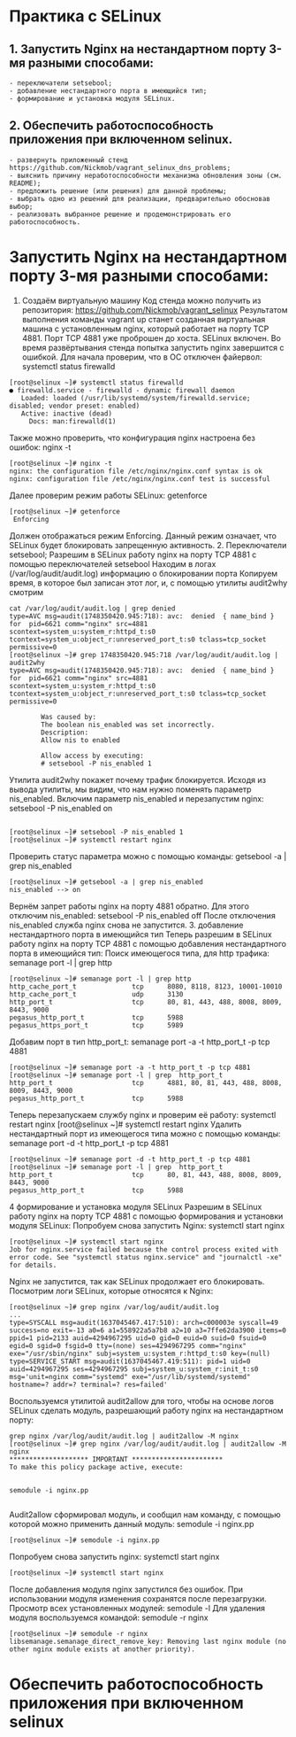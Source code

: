 # Практика c SELinux
## 1. Запустить Nginx на нестандартном порту 3-мя разными способами:
    - переключатели setsebool;
    - добавление нестандартного порта в имеющийся тип;
    - формирование и установка модуля SELinux.
## 2. Обеспечить работоспособность приложения при включенном selinux.
    - развернуть приложенный стенд https://github.com/Nickmob/vagrant_selinux_dns_problems; 
    - выяснить причину неработоспособности механизма обновления зоны (см. README);
    - предложить решение (или решения) для данной проблемы;
    - выбрать одно из решений для реализации, предварительно обосновав выбор;
    - реализовать выбранное решение и продемонстрировать его работоспособность.

# Запустить Nginx на нестандартном порту 3-мя разными способами:
1. Создаём виртуальную машину
  Код стенда можно получить из репозитория: https://github.com/Nickmob/vagrant_selinux 
  Результатом выполнения команды vagrant up станет созданная виртуальная машина с установленным nginx, который работает на порту TCP 4881. Порт TCP 4881 уже проброшен до хоста. SELinux включен.
  Во время развёртывания стенда попытка запустить nginx завершится с ошибкой.
Для начала проверим, что в ОС отключен файервол: systemctl status firewalld

```
[root@selinux ~]# systemctl status firewalld
● firewalld.service - firewalld - dynamic firewall daemon
   Loaded: loaded (/usr/lib/systemd/system/firewalld.service; disabled; vendor preset: enabled)
   Active: inactive (dead)
     Docs: man:firewalld(1)
```
Также можно проверить, что конфигурация nginx настроена без ошибок: nginx -t
```
[root@selinux ~]# nginx -t
nginx: the configuration file /etc/nginx/nginx.conf syntax is ok
nginx: configuration file /etc/nginx/nginx.conf test is successful
```

Далее проверим режим работы SELinux: getenforce 
```
[root@selinux ~]# getenforce
 Enforcing
```
Должен отображаться режим Enforcing. Данный режим означает, что SELinux будет блокировать запрещенную активность.
2. Переключатели setsebool;
Разрешим в SELinux работу nginx на порту TCP 4881 c помощью переключателей setsebool
Находим в логах (/var/log/audit/audit.log) информацию о блокировании порта
Копируем время, в которое был записан этот лог, и, с помощью утилиты audit2why смотрим 
```
cat /var/log/audit/audit.log | grep denied	 
type=AVC msg=audit(1748350420.945:718): avc:  denied  { name_bind } for  pid=6621 comm="nginx" src=4881 scontext=system_u:system_r:httpd_t:s0 tcontext=system_u:object_r:unreserved_port_t:s0 tclass=tcp_socket permissive=0
[root@selinux ~]# grep 1748350420.945:718 /var/log/audit/audit.log | audit2why
type=AVC msg=audit(1748350420.945:718): avc:  denied  { name_bind } for  pid=6621 comm="nginx" src=4881 scontext=system_u:system_r:httpd_t:s0 tcontext=system_u:object_r:unreserved_port_t:s0 tclass=tcp_socket permissive=0

        Was caused by:
        The boolean nis_enabled was set incorrectly.
        Description:
        Allow nis to enabled

        Allow access by executing:
        # setsebool -P nis_enabled 1
```
Утилита audit2why покажет почему трафик блокируется. Исходя из вывода утилиты, мы видим, что нам нужно поменять параметр nis_enabled. 
Включим параметр nis_enabled и перезапустим nginx: setsebool -P nis_enabled on
```

[root@selinux ~]# setsebool -P nis_enabled 1
[root@selinux ~]# systemctl restart nginx
 ```
Проверить статус параметра можно с помощью команды: getsebool -a | grep nis_enabled
```
[root@selinux ~]# getsebool -a | grep nis_enabled
nis_enabled --> on
```
Вернём запрет работы nginx на порту 4881 обратно. Для этого отключим nis_enabled: setsebool -P nis_enabled off
После отключения nis_enabled служба nginx снова не запустится.
3. добавление нестандартного порта в имеющийся тип
Теперь разрешим в SELinux работу nginx на порту TCP 4881 c помощью добавления нестандартного порта в имеющийся тип:
Поиск имеющегося типа, для http трафика: semanage port -l | grep http
```
[root@selinux ~]# semanage port -l | grep http
http_cache_port_t              tcp      8080, 8118, 8123, 10001-10010
http_cache_port_t              udp      3130
http_port_t                    tcp      80, 81, 443, 488, 8008, 8009, 8443, 9000
pegasus_http_port_t            tcp      5988
pegasus_https_port_t           tcp      5989
```
Добавим порт в тип http_port_t: semanage port -a -t http_port_t -p tcp 4881
```
[root@selinux ~]# semanage port -a -t http_port_t -p tcp 4881
[root@selinux ~]# semanage port -l | grep  http_port_t
http_port_t                    tcp      4881, 80, 81, 443, 488, 8008, 8009, 8443, 9000
pegasus_http_port_t            tcp      5988
```
Теперь перезапускаем службу nginx и проверим её работу: systemctl restart nginx
[root@selinux ~]# systemctl restart nginx
Удалить нестандартный порт из имеющегося типа можно с помощью команды: semanage port -d -t http_port_t -p tcp 4881
```
[root@selinux ~]# semanage port -d -t http_port_t -p tcp 4881
[root@selinux ~]# semanage port -l | grep  http_port_t
http_port_t                    tcp      80, 81, 443, 488, 8008, 8009, 8443, 9000
pegasus_http_port_t            tcp      5988
```
4 формирование и установка модуля SELinux
Разрешим в SELinux работу nginx на порту TCP 4881 c помощью формирования и установки модуля SELinux:
Попробуем снова запустить Nginx: systemctl start nginx
```
[root@selinux ~]# systemctl start nginx
Job for nginx.service failed because the control process exited with error code. See "systemctl status nginx.service" and "journalctl -xe" for details.
```
Nginx не запустится, так как SELinux продолжает его блокировать. Посмотрим логи SELinux, которые относятся к Nginx: 
```
[root@selinux ~]# grep nginx /var/log/audit/audit.log
...
type=SYSCALL msg=audit(1637045467.417:510): arch=c000003e syscall=49 success=no exit=-13 a0=6 a1=558922a5a7b8 a2=10 a3=7ffe62da3900 items=0 ppid=1 pid=2133 auid=4294967295 uid=0 gid=0 euid=0 suid=0 fsuid=0 egid=0 sgid=0 fsgid=0 tty=(none) ses=4294967295 comm="nginx" exe="/usr/sbin/nginx" subj=system_u:system_r:httpd_t:s0 key=(null)
type=SERVICE_START msg=audit(1637045467.419:511): pid=1 uid=0 auid=4294967295 ses=4294967295 subj=system_u:system_r:init_t:s0 msg='unit=nginx comm="systemd" exe="/usr/lib/systemd/systemd" hostname=? addr=? terminal=? res=failed'
```
Воспользуемся утилитой audit2allow для того, чтобы на основе логов SELinux сделать модуль, разрешающий работу nginx на нестандартном порту: 
```
grep nginx /var/log/audit/audit.log | audit2allow -M nginx
[root@selinux ~]# grep nginx /var/log/audit/audit.log | audit2allow -M nginx
******************** IMPORTANT ***********************
To make this policy package active, execute:


semodule -i nginx.pp


```

Audit2allow сформировал модуль, и сообщил нам команду, с помощью которой можно применить данный модуль: semodule -i nginx.pp
```
[root@selinux ~]# semodule -i nginx.pp
```
Попробуем снова запустить nginx: systemctl start nginx
```
[root@selinux ~]# systemctl start nginx
```
После добавления модуля nginx запустился без ошибок. При использовании модуля изменения сохранятся после перезагрузки. 
Просмотр всех установленных модулей: semodule -l
Для удаления модуля воспользуемся командой: semodule -r nginx
```
[root@selinux ~]# semodule -r nginx
libsemanage.semanage_direct_remove_key: Removing last nginx module (no other nginx module exists at another priority).
```
# Обеспечить работоспособность приложения при включенном selinux




